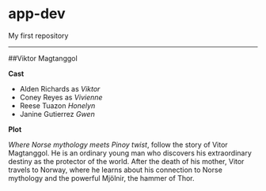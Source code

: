# app-dev
My first repository 

---

##Viktor Magtanggol

**Cast**

- Alden Richards as *Viktor*
- Coney Reyes as *Vivienne*
- Reese Tuazon *Honelyn*
- Janine Gutierrez *Gwen*

**Plot**

*Where Norse mythology meets Pinoy twist*, follow the story of Vitor Magtanggol.
He is an ordinary young man who discovers his extraordinary destiny as the protector of the world. 
After the death of his mother, Vitor travels to Norway, where he learns about his connection to Norse mythology and the powerful Mjölnir, the hammer of Thor. 
